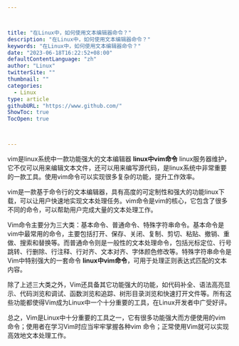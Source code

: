 ```yaml
---



title: "在Linux中，如何使用文本编辑器命令？"
description: "在Linux中，如何使用文本编辑器命令？"
keywords: "在Linux中，如何使用文本编辑器命令？"
date: "2023-06-18T16:22:52+08:00"
defaultContentLanguage: "zh"
author: "Linux"
twitterSite: ""
thumbnail: ""
categories:
  - Linux
type: article
githubURL: "https://www.github.com/"
ShowToc: true
TocOpen: true



---
```


vim是linux系统中一款功能强大的文本编辑器 **linux中vim命令** linux服务器维护，它不仅可以用来编辑文本文件，还可以用来编写源代码，是linux系统中非常重要的一款工具。使用vim命令可以实现很多复杂的功能，提升工作效率。

vim是一款基于命令行的文本编辑器，具有高度的可定制性和强大的功能linux下载，可以让用户快速地实现文本处理任务。vim命令是vim的核心，它包含了很多不同的命令，可以帮助用户完成大量的文本处理工作。

Vim命令主要分为三大类：基本命令、普通命令、特殊字符串命令。基本命令是vim中最常用的命令，主要包括打开、保存、关闭、复制、剪切、粘贴、撤销、重做、搜索和替换等。而普通命令则是一般性的文本处理命令，包括光标定位、行号跳转、行删除、行注释、行对齐、文本对齐、字体颜色修改等。特殊字符串命令是Vim中特别强大的一套命令 **linux中vim命令**，可用于处理正则表达式匹配的文本内容。

除了上述三大类之外，Vim还具备其它功能强大的功能，如代码补全、语法高亮显示、代码浏览和调试、函数浏览和追踪、树形目录浏览和快速打开文件等。所有这些功能都使得Vim成为Linux中一个十分重要的工具，在Linux开发者中广受好评。

总之，Vim是Linux中十分重要的工具之一，它有很多功能强大而方便使用的vim命令；使用者在学习Vim时应当牢牢掌握各种vim 命令；正常使用Vim就可以实现高效地文本处理工作。